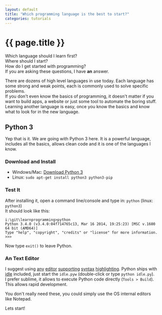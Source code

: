 ```yaml
---
layout: default
title: "Which programming language is the best to start?"
categories: tutorials
---
```


# {{ page.title }}
Which language should I learn first?  
Where should I start?  
How do I get started with programming?  
If you are asking these questions, I have **an** answer.

There are dozens of high level languages in use today. Each language has some strong and weak points, each is commonly used to solve specific problems.  
If you don't even know the basics of programming, it doesn't matter if you want to build apps, a website or just some tool to automate the boring stuff. Learning another language is easy, once you know the basics and know what to look for in the new language.

## Python 3
Yep that is it. We are going with Python 3 here. It is a powerful language, includes all the basics, allows clean code and it is one of the languages I know.

### Download and Install
* Windows/Mac: [Download Python 3](https://www.python.org/downloads/)
* Linux: `sudo apt-get install python3 python3-pip`

### Test It
After installing it, open a command line/console and type in: `python` (linux: `python3`)  
It should look like this:

```
i:\git\learnprogramming>python
Python 3.4.0 (v3.4.0:04f714765c13, Mar 16 2014, 19:25:23) [MSC v.1600 64 bit (AMD64)]
Type "help", "copyright", "credits" or "license" for more information.
>>>
```

Now type `exit()` to leave Python.

### An Text Editor

I suggest using [any](https://www.sublimetext.com/) [editor](https://notepad-plus-plus.org/) [supporting](https://atom.io/) [syntax](https://wiki.gnome.org/Apps/Gedit) [highlighting](http://ninja-ide.org/). Python ships with [idle](https://docs.python.org/3/library/idle.html) included, just start the `idle.pyw` (double-click or type `python idle.py`).  
I prefer sublime, it allows to execute Python code directly (`Tools > Build`). This allows rapid development.

You don't really need these, you could simply use the OS internal editors like Notepad.

Lets start!
